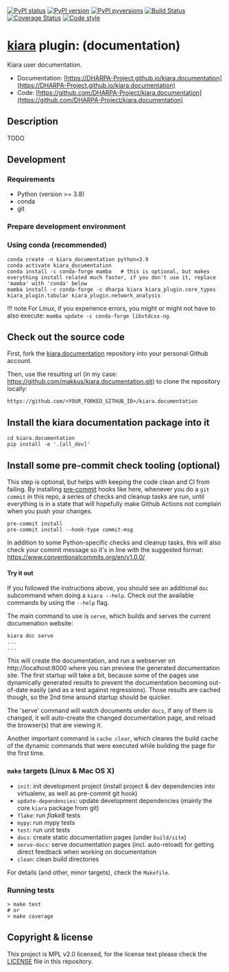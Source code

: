 [![PyPI status](https://img.shields.io/pypi/status/kiara.documentation.svg)](https://pypi.python.org/pypi/kiara.documentation/)
[![PyPI version](https://img.shields.io/pypi/v/kiara.documentation.svg)](https://pypi.python.org/pypi/kiara.documentation/)
[![PyPI pyversions](https://img.shields.io/pypi/pyversions/kiara.documentation.svg)](https://pypi.python.org/pypi/kiara.documentation/)
[![Build Status](https://img.shields.io/endpoint.svg?url=https%3A%2F%2Factions-badge.atrox.dev%2FDHARPA-Project%2Fkiara%2Fbadge%3Fref%3Ddevelop&style=flat)](https://actions-badge.atrox.dev/DHARPA-Project/kiara.documentation/goto?ref=develop)
[![Coverage Status](https://coveralls.io/repos/github/DHARPA-Project/kiara.documentation/badge.svg?branch=develop)](https://coveralls.io/github/DHARPA-Project/kiara.documentation?branch=develop)
[![Code style](https://img.shields.io/badge/code%20style-black-000000.svg)](https://github.com/ambv/black)

# [**kiara**](https://dharpa.org/kiara.documentation) plugin: (documentation)

Kiara user documentation.

 - Documentation: [https://DHARPA-Project.github.io/kiara.documentation](https://DHARPA-Project.github.io/kiara.documentation)
 - Code: [https://github.com/DHARPA-Project/kiara.documentation](https://github.com/DHARPA-Project/kiara.documentation)


## Description

TODO

## Development

### Requirements

- Python (version >= 3.8)
- conda
- git


### Prepare development environment

### Using conda (recommended)

```
conda create -n kiara_documentation python=3.9
conda activate kiara_documentation
conda install -c conda-forge mamba   # this is optional, but makes everything install related much faster, if you don't use it, replace 'mamba' with 'conda' below
mamba install -c conda-forge -c dharpa kiara kiara_plugin.core_types kiara_plugin.tabular kiara_plugin.network_analysis
```

!!! note
    For Linux, if you experience errors, you might or  might not have to also execute: `mamba update -c conda-forge libstdcxx-ng`.

## Check out the source code

First, fork the [kiara.documentation](https://github.com/DHARPA-Project/kiara.documentation) repository into your personal Github account.

Then, use the resulting url (in my case: https://github.com/makkus/kiara.documentation.git) to clone the repository locally:

```
https://github.com/<YOUR_FORKED_GITHUB_ID>/kiara.documentation
```

## Install the kiara documentation package into it

```
cd kiara.documentation
pip install -e '.[all_dev]'
```

## Install some pre-commit check tooling (optional)

This step is optional, but helps with keeping the code clean and CI from failing. By installing [pre-commit](https://pre-commit.com/) hooks like here,
whenever you do a `git commit` in this repo, a series of checks and cleanup tasks are run, until everything is in a state
that will hopefully make Github Actions not complain when you push your changes.

```
pre-commit install
pre-commit install --hook-type commit-msg
```

In addition to some Python-specific checks and cleanup tasks, this will also check your commit message so it's in line with the suggested format:
https://www.conventionalcommits.org/en/v1.0.0/

#### Try it out

If you followed the instructions above, you should see an additional `doc` subcommand when doing a `kiara --help`. Check out the available commands by using the `--help` flag.

The main command to use is `serve`, which builds and serves the current documenation website:

```console
kiara doc serve
...
...
```

This will create the documentation, and run a webserver on http://localhost:8000 where you can preview the generated documentation site.
The first startup will take a bit, because some of the pages use dynamically generated results to prevent the documentation becoming
out-of-date easily (and as a test against regressions). Those results are cached though, so the 2nd time around startup should be quicker.

The 'serve' command will watch documents under `docs`, if any of them is changed, it will auto-create the changed documentation page,
and reload the browser(s) that are viewing it.

Another important command is `cache clear`, which cleares the build cache of the dynamic commands that were executed while building the page for the first time.

### ``make`` targets (Linux & Mac OS X)

- ``init``: init development project (install project & dev dependencies into virtualenv, as well as pre-commit git hook)
- ``update-dependencies``: update development dependencies (mainly the core ``kiara`` package from git)
- ``flake``: run *flake8* tests
- ``mypy``: run mypy tests
- ``test``: run unit tests
- ``docs``: create static documentation pages (under ``build/site``)
- ``serve-docs``: serve documentation pages (incl. auto-reload) for getting direct feedback when working on documentation
- ``clean``: clean build directories

For details (and other, minor targets), check the ``Makefile``.


### Running tests

``` console
> make test
# or
> make coverage
```


## Copyright & license

This project is MPL v2.0 licensed, for the license text please check the [LICENSE](/LICENSE) file in this repository.
